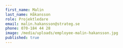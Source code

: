 ```yaml
---
first_name: Malin
last_name: Håkansson
role: Projektledare
email: malin.hakansson@strateg.se
phone: 070-184 44 28
image: /media/uploads/employee-malin-hakansson.jpg
published: true
---
```

